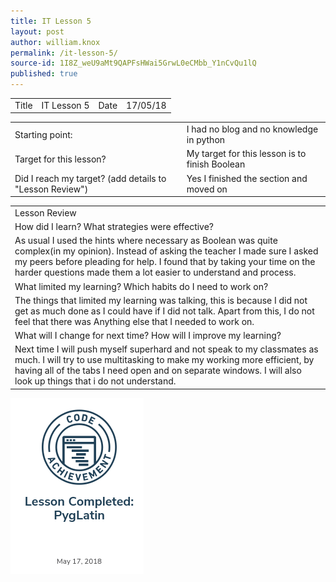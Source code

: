 ```yaml
---
title: IT Lesson 5
layout: post
author: william.knox
permalink: /it-lesson-5/
source-id: 1I8Z_weU9aMt9QAPFsHWai5GrwL0eCMbb_Y1nCvQu1lQ
published: true
---
```

<table>
  <tr>
    <td>Title</td>
    <td>IT Lesson 5</td>
    <td>Date</td>
    <td>17/05/18</td>
  </tr>
</table>


<table>
  <tr>
    <td>Starting point:</td>
    <td>I had no blog and no knowledge in python </td>
  </tr>
  <tr>
    <td>Target for this lesson?</td>
    <td>My target for this lesson is to finish Boolean </td>
  </tr>
  <tr>
    <td>Did I reach my target? 
(add details to "Lesson Review")</td>
    <td> Yes I finished the section and moved on </td>
  </tr>
</table>


<table>
  <tr>
    <td>Lesson Review</td>
  </tr>
  <tr>
    <td>How did I learn? What strategies were effective? </td>
  </tr>
  <tr>
    <td>As usual I used the hints where necessary as Boolean was quite complex(in my opinion). Instead of asking the teacher I made sure I asked my peers before pleading for help. I found that by taking your time on the harder questions made them a lot easier to understand and process.</td>
  </tr>
  <tr>
    <td>What limited my learning? Which habits do I need to work on? </td>
  </tr>
  <tr>
    <td>The things that limited my learning was talking, this is because I did not get as much done as I could have if I did not talk. Apart from this, I do not feel that there was Anything else that I needed to work on.</td>
  </tr>
  <tr>
    <td>What will I change for next time? How will I improve my learning?</td>
  </tr>
  <tr>
    <td>Next time I will push myself superhard and not speak to my classmates as much. I will try to use multitasking to make my working more efficient,  by having all of the tabs I need open and on separate windows. I will also look up things that i do not understand.</td>
  </tr>
</table>
<img src = "/images/Screenshot 2018-06-21 at 13.17.32.png">


